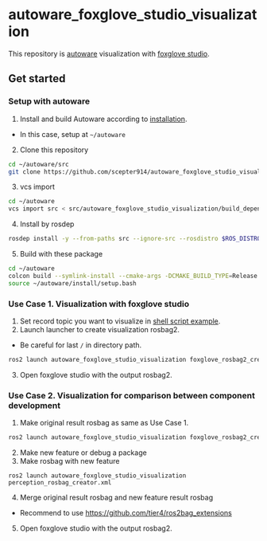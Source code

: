 # autoware_foxglove_studio_visualization

This repository is [autoware](https://github.com/autowarefoundation/autoware) visualization with [foxglove studio](https://github.com/foxglove/studio).

## Get started
### Setup with autoware

1. Install and build Autoware according to [installation](https://autowarefoundation.github.io/autoware-documentation/main/installation/autoware/source-installation/).
  - In this case, setup at `~/autoware`
2. Clone this repository

```sh
cd ~/autoware/src
git clone https://github.com/scepter914/autoware_foxglove_studio_visualization.git
```

3. vcs import

```sh
cd ~/autoware
vcs import src < src/autoware_foxglove_studio_visualization/build_depends.repos
```

4. Install by rosdep

```sh
rosdep install -y --from-paths src --ignore-src --rosdistro $ROS_DISTRO
```

5. Build with these package

```sh
cd ~/autoware
colcon build --symlink-install --cmake-args -DCMAKE_BUILD_TYPE=Release
source ~/autoware/install/setup.bash
```

### Use Case 1. Visualization with foxglove studio

1. Set record topic you want to visualize in [shell script example](/scripts/record_visualization_topic.sh).
2. Launch launcher to create visualization rosbag2.
  - Be careful for last `/` in directory path.

```sh
ros2 launch autoware_foxglove_studio_visualization foxglove_rosbag2_creator.xml -r -param :rosbag=path_to/rosbag2_2022_02_05-00_54_33/
```

3. Open foxglove studio with the output rosbag2.

### Use Case 2. Visualization for comparison between component development

1. Make original result rosbag as same as Use Case 1.

```sh
ros2 launch autoware_foxglove_studio_visualization foxglove_rosbag2_creator.xml -r -param :rosbag=path_to/rosbag2_2022_02_05-00_54_33/
```

2. Make new feature or debug a package
3. Make rosbag with new feature

```
ros2 launch autoware_foxglove_studio_visualization perception_rosbag_creator.xml
```

4. Merge original result rosbag and new feature result rosbag
  - Recommend to use <https://github.com/tier4/ros2bag_extensions>
5. Open foxglove studio with the output rosbag2.

